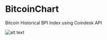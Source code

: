 # BitcoinChart
Bitcoin Historical BPI Index using Coindesk API

![alt text](https://puu.sh/CxwDQ/bcf4425179.png)
